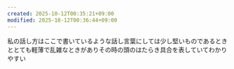 ```yaml
---
created: 2025-10-12T00:35:21+09:00
modified: 2025-10-12T00:36:44+09:00
---
```


私の話し方はここで書いているような話し言葉にしては少し堅いものであるときととても軽薄で乱雑なときがありその時の頭のはたらき具合を表していてわかりやすい
